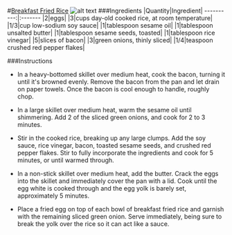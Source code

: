 #[Breakfast Fried Rice](http://food52.com/recipes/27403-breakfast-fried-rice)
![alt text](https://images.food52.com/6FyPwgfvOfDjdFlqQKQsx6fHhno=/753x502/cab2fafc-344d-47c6-beb9-ff5c2ea46f63--2014-0408_finalist_breakfast-fried-rice-021.jpg)
###Ingredients
|Quantity|Ingredient|
----------:|:-------
|2|eggs|
|3|cups day-old cooked rice, at room temperature|
|1/3|cup low-sodium soy sauce|
|1|tablespoon sesame oil|
|1|tablespoon unsalted butter|
|1|tablespoon sesame seeds, toasted|
|1|tablespoon rice vinegar|
|5|slices of bacon|
|3|green onions, thinly sliced|
|1/4|teaspoon crushed red pepper flakes|

###Instructions

* In a heavy-bottomed skillet over medium heat, cook the bacon, turning it until it's browned evenly. Remove the bacon from the pan and let drain on paper towels.  Once the bacon is cool enough to handle, roughly chop.

* In a large skillet over medium heat, warm the sesame oil until shimmering. Add 2 of the sliced green onions, and cook for 2 to 3 minutes.

* Stir in the cooked rice, breaking up any large clumps. Add the soy sauce, rice vinegar, bacon, toasted sesame seeds, and crushed red pepper flakes. Stir to fully incorporate the ingredients and cook for 5 minutes, or until warmed through.

* In a non-stick skillet over medium heat, add the butter. Crack the eggs into the skillet and immediately cover the pan with a lid. Cook until the egg white is cooked through and the egg yolk is barely set, approximately 5 minutes.

* Place a fried egg on top of each bowl of breakfast fried rice and garnish with the remaining sliced green onion. Serve immediately, being sure to break the yolk over the rice so it can act like a sauce.